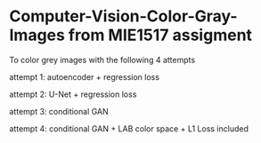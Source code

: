 # Computer-Vision-Color-Gray-Images from MIE1517 assigment

To color grey images with the following 4 attempts

attempt 1: autoencoder + regression loss

attempt 2: U-Net + regression loss

attempt 3: conditional GAN

attempt 4: conditional GAN + LAB color space + L1 Loss included
